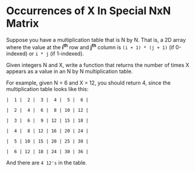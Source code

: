 ﻿# Occurrences of X In Special NxN Matrix
Suppose you have a multiplication table that is N by N. That is, a 2D array where the value at the **i<sup>th</sup>** row and **j<sup>th</sup>** column is `(i + 1) * (j + 1)` (if 0-indexed) or `i * j` (if 1-indexed).

Given integers N and X, write a function that returns the number of times X appears as a value in an N by N multiplication table.

For example, given N = 6 and X = 12, you should return 4, since the multiplication table looks like this:
```
|  1 |  2 |  3 |  4 |  5 |  6 |

|  2 |  4 |  6 |  8 | 10 | 12 |

|  3 |  6 |  9 | 12 | 15 | 18 |

|  4 |  8 | 12 | 16 | 20 | 24 |

|  5 | 10 | 15 | 20 | 25 | 30 |

|  6 | 12 | 18 | 24 | 30 | 36 |
```
And there are `4 12's` in the table.